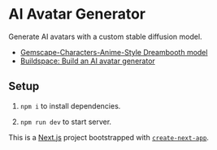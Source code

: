 # AI Avatar Generator

Generate AI avatars with a custom stable diffusion model.

- [Gemscape-Characters-Anime-Style Dreambooth model](https://huggingface.co/SOV3/gemscape-characters-anime-style)
- [Buildspace: Build an AI avatar generator](https://buildspace.so/p/build-ai-avatars/)

## Setup

1. `npm i` to install dependencies.

2. `npm run dev` to start server.

This is a [Next.js](https://nextjs.org/) project bootstrapped with [`create-next-app`](https://github.com/vercel/next.js/tree/canary/packages/create-next-app).